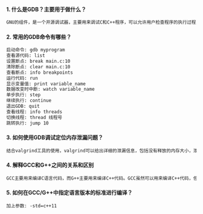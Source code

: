 #### 1. 什么是GDB？主要用于做什么？

```html
GNU的组件，是一个开源调试器，主要用来调试C和C++程序，可以允许用户检查程序的执行过程，设置断点，逐步执行，逐函数执行，调试多线程程序，查看变量值等功能。
```

#### 2. 常用的GDB命令有哪些？

```html
启动命令: gdb myprogram
查看源代码: list
设置断点: break main.c:10
清除断点: clear main.c:10
查看断点: info breakpoints
运行代码: run
显示变量值: print variable_name
数据改变时中断: watch variable_name
单步执行: step
继续执行: continue
退出GDB: quit
查看线程: info threads
切换线程: thread 线程号
跳转执行: jump 10
```

#### 3. 如何使用GDB调试定位内存泄漏问题？

```html
结合valgrind工具的使用，valgrind可以给出详细的泄漏信息，包括没有释放的内存大小，泄漏位置的调用栈。根据给出的信息，结合GDB进行调试进行定位内存泄漏的位置和产生的原因。
```

#### 4. 解释GCC和G++之间的关系和区别

```html
GCC主要用来编译C语言代码，而G++主要用来编译C++代码。GCC虽然可以用来编译C++代码，但是使用G++更加方便，因为G++可以自动的链接标准库，但是GCC不能够自动链接，需要手动链接标准库。此外，G++可以自动识别C++代码，调用对应的编译器。使用G++编译C++代码的时候，后缀名需要修改为.cpp，如果没有修改，而是使用.c作为后缀的话，就会将代码识别为C语言进行代码编译，而不是C++代码。
```

#### 5. 如何在GCC/G++中指定语言版本的标准进行编译？

```html
加上参数: -std=c++11
```

